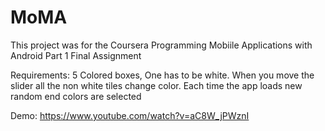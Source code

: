 # MoMA
This project was for the Coursera Programming Mobiile Applications with Android Part 1 Final Assignment

Requirements: 5 Colored boxes, One has to be white.  When you move the slider all the non white tiles change color.  Each time the app loads new random end colors are selected

Demo:  https://www.youtube.com/watch?v=aC8W_jPWznI
